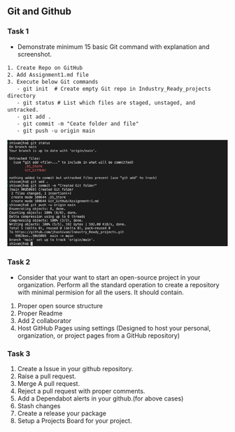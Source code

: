 ## Git and Github

### Task 1
- Demonstrate minimum 15 basic Git command with explanation and screenshot.
```git
1. Create Repo on GitHub
2. Add Assignment1.md file
3. Execute below Git commands 
   - git init  # Create empty Git repo in Industry_Ready_projects directory
   - git status # List which files are staged, unstaged, and untracked.
   - git add .
   - git commit -m "Ceate folder and file"
   - git push -u origin main  
```
![image](https://github.com/jhashivam/Industry_Ready_projects/blob/bb0536ff79a01c0e4d585fe8b9a1d8de434ccc21/Git_GitHub/git_01.png)

### Task 2 
- Consider that your want to start an open-source project in your organization. Perform all the standard operation to create a repository with minimal permision for all the users. It should contain.
1. Proper open source structure 
2. Proper Readme
3. Add 2 collaborator 
4. Host GitHub Pages using settings (Designed to host your personal, organization, or project pages from a GitHub repository)

### Task 3 
1. Create a Issue in your github repository.
2. Raise a pull request.
3. Merge A pull request.
4. Reject a pull request with proper comments.
5. Add a Dependabot alerts in your github.(for above cases)
6. Stash changes
7. Create a release your package
8. Setup a Projects Board for your project.